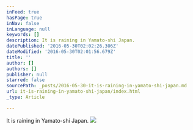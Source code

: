 ```yaml
---
inFeed: true
hasPage: true
inNav: false
inLanguage: null
keywords: []
description: It is raining in Yamato-shi Japan.
datePublished: '2016-05-30T02:02:26.306Z'
dateModified: '2016-05-30T02:01:56.679Z'
title: ''
author: []
authors: []
publisher: null
starred: false
sourcePath: _posts/2016-05-30-it-is-raining-in-yamato-shi-japan.md
url: it-is-raining-in-yamato-shi-japan/index.html
_type: Article

---
```

It is raining in Yamato-shi Japan.
![](https://the-grid-user-content.s3-us-west-2.amazonaws.com/3af5917e-27e9-4ee9-8d94-a49210acebde.jpg)